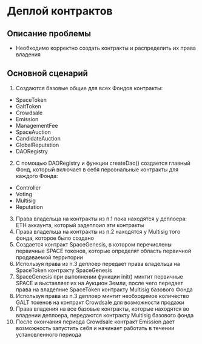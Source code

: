 # Деплой контрактов

## Описание проблемы
- Необходимо корректно создать контракты и распределить их права владения

## Основной сценарий
1. Создаются базовые общие для всех Фондов контракты:
- SpaceToken
- GaltToken
- Crowdsale
- Emission
- ManagementFee
- SpaceAuction
- CandidateAuction
- GlobalReputation
- DAORegistry
2. С помощью DAORegistry и функции createDao() создается главный Фонд, который включает в себя персональные контракты для каждого Фонда:
- Controller
- Voting
- Multisig
- Reputation
3. Права владельца на контракты из п.1 пока находятся у деплоера: ETH аккаунта, который задеплоил эти контракты
4. Права владельца на контракты из п.2 находятся у Multisig того фонда, которое было создано
4. Создается контракт SpaceGenesis, в котором перечислены первичные SPACE токенов, которые определят область первичной продаваемой территории
5. Используя права из п.3 деплоер передает права владельца на SpaceToken контракту SpaceGenesis
6. SpaceGenesis при выполнении функции init() минтит первичные SPACE и выставляет их на Аукцион Земли, после чего передает права на владелние SpaceToken контракту Multisig базового Фонда
7. Используя права из п.3 деплоер минтит необходимое количество GALT токенов на контракт Crowdsale для возможности продажи
8. Права владения на все базовые контракты, которые находятся во владении деплоера, передаются контракту Multisig базового фонда
9. После окончания периода Crowdsale контракт Emission дает возможность запустить себя и начинает работать в течении установленного периода

